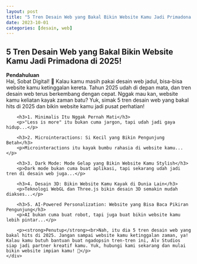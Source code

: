 ```yaml
---
layout: post
title: "5 Tren Desain Web yang Bakal Bikin Website Kamu Jadi Primadona di 2025!"
date: 2023-10-01
categories: [desain, web]
---
```


<section id="artikel">
    <div class="container">
        <h2>5 Tren Desain Web yang Bakal Bikin Website Kamu Jadi Primadona di 2025!</h2>
        <p><strong>Pendahuluan</strong><br>Hai, Sobat Digital! 🚀 Kalau kamu masih pakai desain web jadul, bisa-bisa website kamu ketinggalan kereta. Tahun 2025 udah di depan mata, dan tren desain web terus berkembang dengan cepat. Nggak mau kan, website kamu keliatan kayak zaman batu? Yuk, simak 5 tren desain web yang bakal hits di 2025 dan bikin website kamu jadi pusat perhatian!</p>
        
        <h3>1. Minimalis Itu Nggak Pernah Mati</h3>
        <p>"Less is more" itu bukan cuma jargon, tapi udah jadi gaya hidup...</p>

        <h3>2. Microinteractions: Si Kecil yang Bikin Pengunjung Betah</h3>
        <p>Microinteractions itu kayak bumbu rahasia di website kamu...</p>

        <h3>3. Dark Mode: Mode Gelap yang Bikin Website Kamu Stylish</h3>
        <p>Dark mode bukan cuma buat aplikasi, tapi sekarang udah jadi tren di desain web juga...</p>

        <h3>4. Desain 3D: Bikin Website Kamu Kayak di Dunia Lain</h3>
        <p>Teknologi WebGL dan Three.js bikin desain 3D semakin mudah diakses...</p>

        <h3>5. AI-Powered Personalization: Website yang Bisa Baca Pikiran Pengunjung</h3>
        <p>AI bukan cuma buat robot, tapi juga buat bikin website kamu lebih pintar...</p>

        <p><strong>Penutup</strong><br>Nah, itu dia 5 tren desain web yang bakal hits di 2025. Jangan sampai website kamu ketinggalan zaman, ya! Kalau kamu butuh bantuan buat ngadopsin tren-tren ini, Alv Studios siap jadi partner kreatif kamu. Yuk, hubungi kami sekarang dan mulai bikin website impian kamu! 🚀</p>
    </div>
</section>

